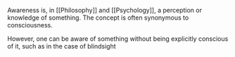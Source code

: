 Awareness is, in [[Philosophy]] and [[Psychology]], a perception or knowledge of something. The concept is often synonymous to consciousness.

However, one can be aware of something without being explicitly conscious of it, such as in the case of blindsight